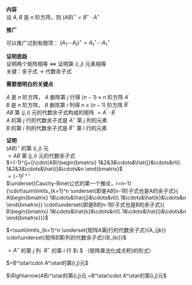 **内容**  
设 $A,B$ 是 $n$ 阶方阵，则 $(AB)^\star  
=B^\star\cdot A^\star$  
  
**推广**  
  
可以推广过到有限项： $(A_1\cdots A_t)^\star=A_t^\star\cdots A_1^\star$  
  
**证明思路**  
证明两个矩阵相等 $\Leftrightarrow$ 证明第 $(i,j)$ 元素相等  
关键：余子式 $\to$ 代数余子式  
  
**需要想明白的关键点**  
  
$A$ 是 $n$ 阶方阵， $A$ 删除第 $j$ 行得 $(n-1)\times n$ 阶方阵 $A^\prime$  
$B$ 是 $n$ 阶方阵， $B$ 删除第 $i$ 列得 $n\times(n-1)$ 阶方阵 $B^\prime$  
$AB$ 第 $(j,i)$ 元的代数余子式构成的矩阵 $=A^\prime\cdot B^\prime$  
$A$ 的第 $j$ 行的代数余子式是 $A^\star$ 第 $j$ 列的元素  
$B$ 的第 $i$ 列的代数余子式是 $B^\star$ 第 $i$ 行的元素  
  
**证明**  
$(AB)^\star$ 的第 $(i,j)$ 元  
$=AB$ 第 $(j,i)$ 元的代数余子式  
$=(-1)^{j+i}\cdot(AB)\begin{bmatrix}  
1&2&3&\cdots&\hat{j}&\cdots&n\\\  
1&2&3&\cdots&\hat{i}&\cdots&n  
\end{bmatrix}$  
$=(-1)^{j+i}$  
$\underset{Cauchy-Binet公式的第一个推论，r=n-1}  
{\cdot\sum\limits_{k=1}^n  
\underset{即是A的n-1阶子式也是A的余子式}{  
A\begin{bmatrix}  
1&\cdots&\hat{j}&\cdots&n\\\  
1&\cdots&\hat{k}&\cdots&n  
\end{bmatrix}}  
\cdot\underset{即是B的n-1阶子式也是B的余子式}{  
B\begin{bmatrix}  
1&\cdots&\hat{k}&\cdots&n\\\  
1&\cdots&\hat{i}&\cdots&n  
\end{bmatrix}}}$  
  
$=\sum\limits_{k=1}^n  
\underset{矩阵A第j行的代数余子式}{A_{jk}}  
\cdot\underset{矩阵B第i列的代数余子式}{B_{ki}}$  
  
$=A^\star$ 的第 $j$ 列 $\cdot B^\star$ 的第 $i$ 行 $\ $ （矩阵乘法化成点积)的形式）  
  
$=B^\star\cdot A^\star的第(i,j)元$  
  
$\Rightarrow(AB)^\star的第(i,j)元  
=B^\star\cdot A^\star的第(i,j)元$  
